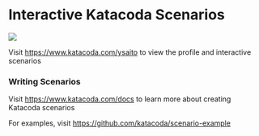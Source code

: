 # Interactive Katacoda Scenarios

[![](http://shields.katacoda.com/katacoda/ysaito/count.svg)](https://www.katacoda.com/ysaito "Get your profile on Katacoda.com")

Visit https://www.katacoda.com/ysaito to view the profile and interactive scenarios

### Writing Scenarios
Visit https://www.katacoda.com/docs to learn more about creating Katacoda scenarios

For examples, visit https://github.com/katacoda/scenario-example
